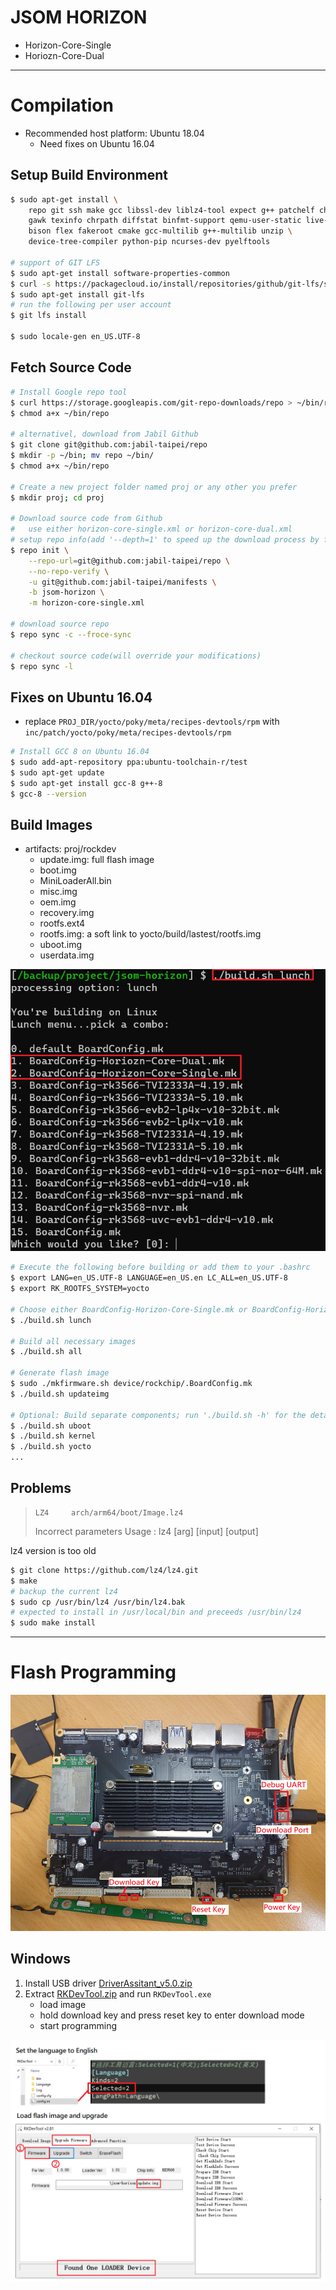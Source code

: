 # JSOM HORIZON

+ Horizon-Core-Single
+ Horiozn-Core-Dual

--------------------------------------------------------------------------------
# Compilation

+ Recommended host platform: Ubuntu 18.04
    + Need fixes on Ubuntu 16.04

## Setup Build Environment

```bash
$ sudo apt-get install \
    repo git ssh make gcc libssl-dev liblz4-tool expect g++ patchelf chrpath \
    gawk texinfo chrpath diffstat binfmt-support qemu-user-static live-build \
    bison flex fakeroot cmake gcc-multilib g++-multilib unzip \
    device-tree-compiler python-pip ncurses-dev pyelftools

# support of GIT LFS
$ sudo apt-get install software-properties-common
$ curl -s https://packagecloud.io/install/repositories/github/git-lfs/script.deb.sh | sudo bash
$ sudo apt-get install git-lfs
# run the following per user account
$ git lfs install

$ sudo locale-gen en_US.UTF-8
```

## Fetch Source Code

```bash
# Install Google repo tool
$ curl https://storage.googleapis.com/git-repo-downloads/repo > ~/bin/repo
$ chmod a+x ~/bin/repo

# alternativel, download from Jabil Github
$ git clone git@github.com:jabil-taipei/repo
$ mkdir -p ~/bin; mv repo ~/bin/
$ chmod a+x ~/bin/repo

# Create a new project folder named proj or any other you prefer
$ mkdir proj; cd proj

# Download source code from Github
#   use either horizon-core-single.xml or horizon-core-dual.xml
# setup repo info(add '--depth=1' to speed up the download process by fetch only the last commit)
$ repo init \
    --repo-url=git@github.com:jabil-taipei/repo \
    --no-repo-verify \
    -u git@github.com:jabil-taipei/manifests \
    -b jsom-horizon \
    -m horizon-core-single.xml

# download source repo
$ repo sync -c --froce-sync

# checkout source code(will override your modifications)
$ repo sync -l
```

## Fixes on Ubuntu 16.04

+ replace `PROJ_DIR/yocto/poky/meta/recipes-devtools/rpm` with  `inc/patch/yocto/poky/meta/recipes-devtools/rpm`

```bash
# Install GCC 8 on Ubuntu 16.04
$ sudo add-apt-repository ppa:ubuntu-toolchain-r/test
$ sudo apt-get update
$ sudo apt-get install gcc-8 g++-8
$ gcc-8 --version
```

## Build Images

+ artifacts: proj/rockdev
    + update.img: full flash image
    + boot.img
    + MiniLoaderAll.bin
    + misc.img
    + oem.img
    + recovery.img
    + rootfs.ext4
    + rootfs.img: a soft link to yocto/build/lastest/rootfs.img
    + uboot.img
    + userdata.img

![compilation](./inc/compilation.png)

```bash
# Execute the following before building or add them to your .bashrc
$ export LANG=en_US.UTF-8 LANGUAGE=en_US.en LC_ALL=en_US.UTF-8
$ export RK_ROOTFS_SYSTEM=yocto

# Choose either BoardConfig-Horizon-Core-Single.mk or BoardConfig-Horizon-Core-Dual.mk
$ ./build.sh lunch

# Build all necessary images
$ ./build.sh all

# Generate flash image
$ sudo ./mkfirmware.sh device/rockchip/.BoardConfig.mk
$ ./build.sh updateimg

# Optional: Build separate components; run './build.sh -h' for the details
$ ./build.sh uboot
$ ./build.sh kernel
$ ./build.sh yocto
...
```

## Problems

>     LZ4     arch/arm64/boot/Image.lz4
>   Incorrect parameters
>   Usage :
>         lz4 [arg] [input] [output]

lz4 version is too old

```bash
$ git clone https://github.com/lz4/lz4.git
$ make
# backup the current lz4
$ sudo cp /usr/bin/lz4 /usr/bin/lz4.bak
# expected to install in /usr/local/bin and preceeds /usr/bin/lz4
$ sudo make install
```

--------------------------------------------------------------------------------
# Flash Programming

![jsom-horizon-pcba](./inc/jsom-horizon-pcba.png)

## Windows

1. Install USB driver [DriverAssitant_v5.0.zip](./inc/utils/DriverAssitant_v5.0.zip)
2. Extract [RKDevTool.zip](./inc/utils/RKDevTool.zip) and run `RKDevTool.exe`
    + load image
    + hold download key and press reset key to enter download mode
    + start programming

![flash-programming](./inc/flash-programming.png)
